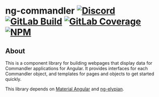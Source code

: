 # ng-commandler [![Discord][discord-members]][discord] [![GitLab Build][gitlab-build]][gitlab] [![GitLab Coverage][gitlab-coverage]][gitlab] [![NPM][npm-downloads]][npm]
## About
This is a component library for building webpages that display data for Commandler applications for Angular.
It provides interfaces for each Commandler object, and templates for pages and objects to get started quickly.  

This library depends on [Material Angular][mat-ang] and [ng-elypian][ng-ely].

[discord]: https://discord.gg/hprGMaM "Discord Invite"
[discord-members]: https://discordapp.com/api/guilds/184657525990359041/widget.png "Discord Shield"
[gitlab]: https://gitlab.com/Elypia/ng-commandler/commits/master "Repository on GitLab"
[gitlab-build]: https://gitlab.com/Elypia/ng-commandler/badges/master/pipeline.svg "GitLab Build Shield"
[gitlab-coverage]: https://gitlab.com/Elypia/ng-commandler/badges/master/coverage.svg "GitLab Coverage Shield"
[npm]: https://www.npmjs.com/package/@elypia/ng-commandler "Package on NPM"
[npm-downloads]: https://img.shields.io/npm/dt/@elypia/ng-commandler.svg "NPM Downloads"
[mat-ang]: https://github.com/angular/components "Material Angular on GitHub"
[ng-ely]: https://ng.elypia.com/ "ng-elypian"
